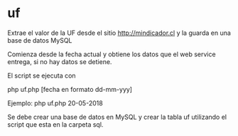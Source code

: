 # uf
Extrae el valor de la UF desde el sitio http://mindicador.cl y la guarda en una base de datos MySQL

Comienza desde la fecha actual y obtiene los datos que el web service entrega, si no hay datos se detiene.

El script se ejecuta con

php uf.php [fecha en formato dd-mm-yyy]

Ejemplo: php uf.php 20-05-2018

Se debe crear una base de datos en MySQL y crear la tabla uf utilizando el script que esta en la carpeta sql.
